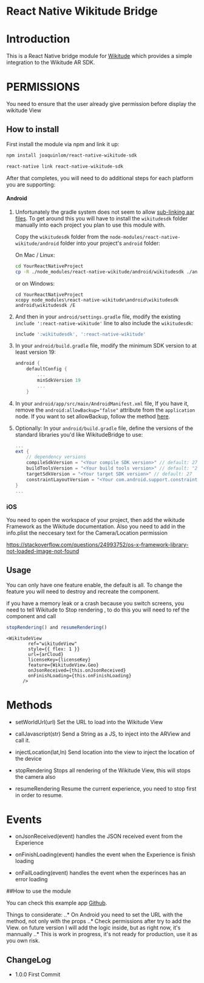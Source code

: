 # React Native Wikitude Bridge

# Introduction 
This is a React Native bridge module for [Wikitude](https://www.wikitude.com/) which provides a simple integration to the Wikitude AR SDK. 


# PERMISSIONS
You need to ensure that the user already give permission before display the wikitude View

## How to install

First install the module via npm and link it up:

```bash
npm install joaquinlom/react-native-wikitude-sdk

react-native link react-native-wikitude-sdk
```
After that completes, you will need to do additional steps for each platform you are supporting:

#### Android

1. Unfortunately the gradle system does not seem to allow [sub-linking aar files](https://issuetracker.google.com/issues/36971586). To get around this you will have to install the `wikitudesdk` folder manually into each project you plan to use this module with. 

	Copy the `wikitudesdk` folder from the `node-modules/react-native-wikitude/android` folder into your project's `android` folder: 

	On Mac / Linux: 
	
	```bash
	cd YourReactNativeProject
	cp -R ./node_modules/react-native-wikitude/android/wikitudesdk ./android/wikitudesdk
	```
	
	or on Windows:
	
	```dos
	cd YourReactNativeProject
	xcopy node_modules\react-native-wikitude\android\wikitudesdk android\wikitudesdk /E
	```

2. And then in your `android/settings.gradle` file, modify the existing `include ':react-native-wikitude'` line to also include the `wikitudesdk`:
	```gradle
	include ':wikitudesdk', ':react-native-wikitude'
	```
	
3. In your `android/build.gradle` file, modify the minimum SDK version to at least version 19:
	```gradle
	android {
		defaultConfig {
			...
			minSdkVersion 19
			...
		}
	```
4. In your `android/app/src/main/AndroidManifest.xml` file, If you have it, remove the `android:allowBackup="false"` attribute from the `application` node. If you want to set allowBackup, follow the method [here](https://github.com/OfficeDev/msa-auth-for-android/issues/21).
	
5. Optionally: In your `android/build.gradle` file, define the versions of the standard libraries you'd like WikitudeBridge to use:
	```gradle
	...
	ext {
		// dependency versions
		compileSdkVersion = "<Your compile SDK version>" // default: 27
		buildToolsVersion = "<Your build tools version>" // default: "27.0.3"
		targetSdkVersion = "<Your target SDK version>" // default: 27
		constraintLayoutVersion = "<Your com.android.support.constraint:constraint-layout version>" //default "1.0.2"
	}
	...
	```

### iOS
You need to open the workspace of your project, then add the wikitude Framework as the Wikitude documentation. Also you need to add in the info.plist the neccesary text for the Camera/Location permission

https://stackoverflow.com/questions/24993752/os-x-framework-library-not-loaded-image-not-found

## Usage
You can only have one feature enable, the default is all.
To change the feature you will need to destroy and recreate the component.

if you have a memory leak or a crash because you switch screens, you need to tell Wikitude to 
Stop rendering , to do this you will need to ref the component and call 
```typescript
stopRendering() and resumeRendering()
```



```ecmascript 6
<WikitudeView
        ref="wikitudeView"
        style={{ flex: 1 }}
        url={arCloud}
        licenseKey={licenseKey}
        feature={WikitudeView.Geo}
        onJsonReceived={this.onJsonReceived}
        onFinishLoading={this.onFinishLoading}
      />
```
# Methods

- setWorldUrl(url)
	Set the URL to load into the Wikitude View

- callJavascript(str)
	Send a String as a JS, to inject into the ARView and call it.
	
- injectLocation(lat,ln)
	Send location into the view to inject the location of the device

- stopRendering
	Stops all rendering of the Wikitude View, this will stops the camera also

- resumeRendering
	Resume the current experience, you need to stop first in order to resume.

# Events
- onJsonReceived(event)
	handles the JSON received event from the Experience

- onFinishLoading(event)
	handles the event when the Experience is finish loading

- onFailLoading(event)
	handles the event when the experinces has an error loading

##How to use the module

You can check this example app [Github](https://github.com/joaquinlom/react-native-wikitude-sdk-example).

Things to considerate:
..* On Android you need to set the URL with the method, not only with the props
..* Check permissions after try to add the View. on future version I will add the logic inside, but as right now, it's mannually
..* This is work in progress, it's not ready for production, use it as you own risk.

## ChangeLog
- 1.0.0
	First Commit